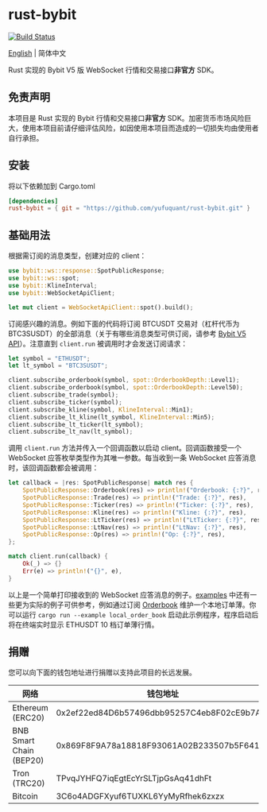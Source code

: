 # rust-bybit

[![Build Status]](https://github.com/yufuquant/rust-bybit/actions/workflows/ci.yaml)

[build status]: https://github.com/yufuquant/rust-bybit/actions/workflows/ci.yaml/badge.svg?branch=main

[English](./README.md) | 简体中文

Rust 实现的 Bybit V5 版 WebSocket 行情和交易接口**非官方** SDK。

## 免责声明

本项目是 Rust 实现的 Bybit 行情和交易接口**非官方** SDK。加密货币市场风险巨大，使用本项目前请仔细评估风险，如因使用本项目而造成的一切损失均由使用者自行承担。

## 安装

将以下依赖加到 Cargo.toml

```toml
[dependencies]
rust-bybit = { git = "https://github.com/yufuquant/rust-bybit.git" }
```

## 基础用法

根据需订阅的消息类型，创建对应的 client：

```rust
use bybit::ws::response::SpotPublicResponse;
use bybit::ws::spot;
use bybit::KlineInterval;
use bybit::WebSocketApiClient;

let mut client = WebSocketApiClient::spot().build();
```

订阅感兴趣的消息。例如下面的代码将订阅 BTCUSDT 交易对（杠杆代币为 BTC3SUSDT）的全部消息（关于有哪些消息类型可供订阅，请参考 [Bybit V5 API](https://bybit-exchange.github.io/docs/zh-TW/v5/intro)）。注意直到 `client.run` 被调用时才会发送订阅请求：

```rust
let symbol = "ETHUSDT";
let lt_symbol = "BTC3SUSDT";

client.subscribe_orderbook(symbol, spot::OrderbookDepth::Level1);
client.subscribe_orderbook(symbol, spot::OrderbookDepth::Level50);
client.subscribe_trade(symbol);
client.subscribe_ticker(symbol);
client.subscribe_kline(symbol, KlineInterval::Min1);
client.subscribe_lt_kline(lt_symbol, KlineInterval::Min5);
client.subscribe_lt_ticker(lt_symbol);
client.subscribe_lt_nav(lt_symbol);
```

调用 `client.run` 方法并传入一个回调函数以启动 client。回调函数接受一个 WebSocket 应答枚举类型作为其唯一参数。每当收到一条 WebSocket 应答消息时，该回调函数都会被调用：

```rust
let callback = |res: SpotPublicResponse| match res {
    SpotPublicResponse::Orderbook(res) => println!("Orderbook: {:?}", res),
    SpotPublicResponse::Trade(res) => println!("Trade: {:?}", res),
    SpotPublicResponse::Ticker(res) => println!("Ticker: {:?}", res),
    SpotPublicResponse::Kline(res) => println!("Kline: {:?}", res),
    SpotPublicResponse::LtTicker(res) => println!("LtTicker: {:?}", res),
    SpotPublicResponse::LtNav(res) => println!("LtNav: {:?}", res),
    SpotPublicResponse::Op(res) => println!("Op: {:?}", res),
};

match client.run(callback) {
    Ok(_) => {}
    Err(e) => println!("{}", e),
}
```

以上是一个简单打印接收到的 WebSocket 应答消息的例子。[examples](https://github.com/yufuquant/rust-bybit/tree/main/examples) 中还有一些更为实际的例子可供参考，例如通过订阅 [Orderbook](https://bybit-exchange.github.io/docs/zh-TW/v5/websocket/public/orderbook) 维护一个本地订单薄。你可以运行 `cargo run --example local_order_book` 启动此示例程序，程序启动后将在终端实时显示 ETHUSDT 10 档订单薄行情。

## 捐赠

您可以向下面的钱包地址进行捐赠以支持此项目的长远发展。

| 网络                    | 钱包地址                                   |
| ----------------------- | ------------------------------------------ |
| Ethereum (ERC20)        | 0x2ef22ed84D6b57496dbb95257C4eb8F02cE9b7A6 |
| BNB Smart Chain (BEP20) | 0x869F8F9A78a18818F93061A02B233507b5F64151 |
| Tron (TRC20)            | TPvqJYHFQ7iqEgtEcYrSLTjpGsAq41dhFt         |
| Bitcoin                 | 3C6o4ADGFXyuf6TUXKL6YyMyRfhek6zxzx         |
